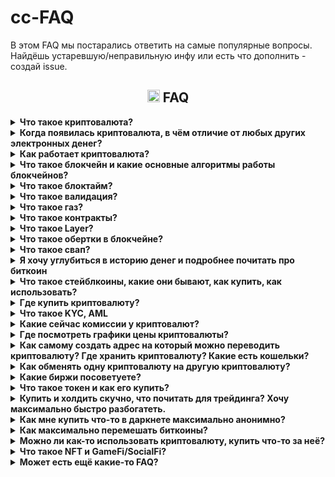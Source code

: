 # cc-FAQ
В этом FAQ мы постарались ответить на самые популярные вопросы. Найдёшь устаревшую/неправильную инфу или есть что дополнить - создай issue.
### <h2 align="center"><img width=20px src="https://cdn-icons-png.flaticon.com/128/7425/7425907.png"> FAQ</h2>

<details><summary><b> Что такое криптовалюта?</b></summary>
Это цифровая валюта (электронные деньги), которая работает в полностью автоматическом режиме, а всю ответственность за свои средства несёт сам пользователь.
 <br>Сам термин «криптовалюта» закрепился за биткоином в 2011 году, спустя 3 года после появления биткоина. До тех пор, в основном использолся термин «electronic cash» (электронная наличность).
</details>




<details><summary><b> Когда появилась криптовалюта, в чём отличие от любых других электронных денег?</b></summary>
Большое влияние на появление электронной наличности оказали статьи Дэвида Чома 1982 года:
 <a href=https://web.archive.org/web/20141218034712/http://www.hit.bme.hu/%7Ebuttyan/courses/BMEVIHIM219/2009/Chaum.BlindSigForPayment.1982.PDF>Blind signatures for untraceable payments</a> и 
 <a href=https://web.archive.org/web/20110903023027/http://blog.koehntopp.de/uploads/chaum_fiat_naor_ecash.pdf>Untracable electronic cash</a>  
<br>
<br>Было много разных попыток создания электронных денег, но все они сталкивались с одними и теми же проблемами:
<br>
-пользователи часто теряли свои деньги из-за разного рода мошенничества создателей электронных денег/сайта/приложения и т.д.
 <br>
-пользователи могли потерять свои деньги из-за решения суда / по требованию полиции
 <br>
-обязательно нужен посредник, которому пользователи должны были платить комиссии
<br>
-прозрачность для государства и для преступников/хакеров/воров тоже не шла на пользу обычному пользователю
<br>
<br>
Биткоин, который был создан на основе <a href=https://unenumerated.blogspot.com/2005/12/bit-gold.html>bit-gold</a>, на первых порах хорошо решал все эти проблемы, это способствовало массовому привлечению людей и соответственно резким скачкам курса, что привлекало людей, которые хотели получить прибыль на этом. Получился эффект снежного кома, при этом люди которым действительно была нужна крипта как электронные деньги стали почти незаметны в общей массе и на момент 2024 года мы имеем репутацию криптовалюты не как электронной валюты, а как средство преумножения своих средств и электронного казино с огромным количеством разного скама, обмана и возможностей обнуления.
</details>
















<details><summary><b> Как работает криптовалюта?</b></summary>
<br>Криптовалюта - это цифровая валюта, которая использует <a href=https://www.youtube.com/watch?v=ytMoCcir5bw>эллиптическую криптографию</a> для обеспечения безопасности своих транзакций и контроля над созданием дополнительных монет. Классический подход представляет собой ограниченную эмиссию – заранее заданное количество монет отдаётся майнарам до тех пор, пока все монеты не будут намайнены. Например, у биткоина максимальное количество монет – <a href=https://habr.com/ru/articles/686446/>21 млн</a>. Криптовалюта базируется на технологии блокчейн (за исключением криптовалюты на основе  <a href=https://www.tinkoff.ru/invest/education/courses/8df8b1c8-c769-4d33-992c-0f7deef1518b/4558ba3a-0155-445b-acc2-7d204b70fb16//>DAG</a>), которая представляет собой распределенную базу данных, которая хранит все транзакции в сети. По сути блокчейн это такая общая распределенная книга учёта, в которой посредством приватных ключей пользователь может вносить коррективы. Владение криптой это не монеты в кошельке, а записи в блокчейне, которые навечно в нем, пока хотя бы один валидатор/майнер сети поддерживает сеть (блокчейн биткоина может работать и с одним майнером, теоретическая возможность этого это – огромная уязвимость).
<br>После того, как транзакция подтверждена, она добавляется в блок, который затем добавляется в блокчейн. Каждый блок содержит информацию о предыдущем блоке, что делает блокчейн невозможным для изменения или подделки (правда при соблюдении некоторых условий можно произвести атаку 51% и нарисовать себе любое количество монет, цену атаки можно посмотреть <a href=https://www.crypto51.app/>тут</a>).  
Транзакции с криптовалютой происходят между двумя сторонами без участия третьих лиц (если не считать валидаторов сети или майнеров за третьих лиц, но они функционально внутренний механизм сети, который никак не влияет на транзакцию между двумя сторонами), таких как банки или правительства. 
</details>







<details><summary><b> Что такое блокчейн и какие основные алгоритмы работы блокчейнов?</b></summary>
<br>Сам по себе блокчейн это просто набор данных, который хранится распределенно. Для функционирования блокчейна нужна сеть, то есть сама функция передачи информации между узлами.
<br>Сетей великое множество, основные на данный момент Bitcoin, Ethereum, Binance Smart Chain, Solana, Polygon, Tron. Каждая сеть работает на своем собственном стандарте токенов, по дефолту стандарты не взаимозаменяемы, поэтому отправить напрямую 1 биткоин из сети биткоина в сеть эфира чтобы получить условно 1 эфир не получится. Также есть варианты кроссчейн сетей, когда есть сеть блокчейна, которая соединяет несколько блокчейнов для операций (пример: есть сеть Flux с нативным токеном Flux, помимо этого Flux существует в нескольких других популярных сетях в эквиваленте 1 к 1, например FLUX в BSC и FLUX в Tron, это позволяет без особых усилий гонять монетки Flux между сетями для разных нужд).
<br>
<br>Основной и базовый это POW - proof of work, доказательство работы (топ монет на основе POW можно посмотреть <a href=https://coinmarketcap.com/view/pow/>тут</a>).  Касается всех базовых криптовалют типа Биткоина. Транзакции проверяются и подтверждаются сетью пользователей, которые используют свою вычислительную мощность для решения сложных математических задач. Этот процесс называется майнингом.
<br>Второй базовый это POS - proof of stake, доказательство доли владения. Транзакции проверяются и подтверждаются сетью пользователей-валидаторов, которые владеют каким-то количеством монет сети. Монеты блокируются в сети до отзыва стейкинга - человек становится валидатором. Для примера на эфире минимальный стейк для роли валидатора это 32 эфира. За роль валидатора начисляются комиссионные.
<br>Есть и другие алгоритмы, например POH (proof of history),  PoU (proof of utility), или PoUW (proof of useful work), по сути майнинг 2.0, где майнеры отдают мощности не на абстрактное решение формул в никуда, а на вычисление протеинов например.
<br>
<br>Главное отличие POS от POW это сила централизации, у POS она очевидно выше, потому что меньшее количество людей могут быть валидаторами.
</details>



<details><summary><b> Что такое блоктайм?</b></summary>
Время блока в блокчейне относится к интервалу времени между созданием двух последовательных блоков в блокчейне. Время блока зависит от определенных параметров, таких как сложность вычислений, мощность вычислительных ресурсов, и другие факторы.
<br>Время блока является важным параметром для блокчейн-платформ, так как оно определяет скорость создания новых блоков и, следовательно, скорость обработки транзакций в блокчейне. Время блока также влияет на безопасность блокчейн-платформы, так как более длинное время блока делает блокчейн более устойчивым к атакам 51%.
<br>Время блока может быть различным для различных блокчейн-платформ. Например, время блока в блокчейне Bitcoin составляет около 10 минут, в блокчейне Ethereum - около 15 секунд, а в блокчейне Binance Smart Chain - около 5 секунд.
<br>То есть, упрощая, чем выше скорость генерации новых блоков в сети, тем больше ее пропускная способность для количества транзакций.
</details>


<details><summary><b> Что такое валидация?</b></summary>
Валидация (подтверждение, или по другому конфирмация/confirmation time) в блокчейне относится к процессу подтверждения и проверки транзакций и блоков данных, которые добавляются в блокчейн. Этот процесс гарантирует, что все транзакции и блоки соответствуют правилам и стандартам сети блокчейна.
<br>Когда транзакция или блок данных успешно проходит процесс валидации, она добавляется в блокчейн и становится частью его истории. Этот процесс гарантирует, что все транзакции и блоки данных в блокчейне являются достоверными и не могут быть изменены или удалены без согласия всех участников сети.
<br>В обычном пользовании на время/процесс валидации можно не обращать внимание, например время валидации транзы в BSC это 2 блока (10 секунд). В основном на время валидации нужно обращать внимание, когда гоняешь монетки с биржи и на биржу, потому что биржи чисто для себя ставят валидацию для зачисления монет на твой счет выше, чем время валидации сети.
</details>

<details><summary><b> Что такое газ?</b></summary>
Это комиссия, которую платит пользователь для совершения транзакции. В основном газ платится в тех же самых монетах, что и главные оперируемые монеты сети. То есть за передачу токена PERDEZH по сети BSC нужно будет заплатить комиссию в токене BNB.
</details>

<details><summary><b> Что такое контракты?</b></summary>
Контракты в блокчейне, также известные как умные контракты (smart contracts), представляют собой "программы", которые автоматически выполняют определенные действия при выполнении определенных условий. Они хранятся на блокчейне и выполняются на основе кода, заложенного в них. В основном контракты используют для развертывания на основе блокчейн сети дополнительных токенов сети, то есть буквально ты можешь спокойно выпустить свою собственную криптовалюту в конкретной сети, используя смарт-контракт. Но у контрактов есть и другие более специфические функции, например их используют для займов и кредитования. По сути смарт-контракт это цифровой договор, который выполняется автоматически.
</details>

<details><summary><b> Что такое Layer?</b></summary>
Внезапно, это слои блокчейна. Если не углубляться, то:
<br>Layer 1 - основная сеть блокчейна, для примера берем биткоин - это L1. Но у биткоина есть также Lightning Network (протокол для быстрых дешевых платежей внутри сети биткоина) – это уже Layer 2. 
<br>Layer 0 - инфраструктурный слой блокчейнов, направленный на совместимость сетей Layer 1.
<br>В общем и целом, лееры это про расширение возможностей сетей и их масштабируемость. Что интересно, L1 был создан раньше всех, это уже потом начали придумывать как решать вскрывшиеся проблемы L1 сетей и приделывать пятое колесо из-за высокой комиссии и низкой скорости.
</details>

<details><summary><b> Что такое обертки в блокчейне?</b></summary>
Обертки (wrapped) в блокчейне относятся к концепции "обернутых" или "замороженных" токенов, которые представляют собой токены на одной блокчейн-платформе, но обернутые или замороженные на другой блокчейн-платформе.
<br>Обычно это делается для того, чтобы обеспечить совместимость между различными блокчейн-платформами и позволить пользователям использовать токены на различных платформах. Например, если пользователь хочет использовать токены, основанные на блокчейне Ethereum, на блокчейне Binance Smart Chain, он может обернуть или заморозить свои токены Ethereum и получить аналогичные токены на блокчейне Binance Smart Chain.
</details>

<details><summary><b> Что такое свап?</b></summary>
Свап токенов в криптовалюте относится к процессу обмена одного типа токенов на другой тип токенов на определенном рынке или платформе. Этот процесс обычно происходит на криптовалютных биржах или decentralized exchanges (DEX), где пользователи могут обменивать свои токены на другие токены, используя различные механизмы обмена.
</details>




<details><summary><b> Я хочу углубиться в историю денег и подробнее почитать про биткоин</b></summary>
Довольно хорошо описана история денег и технические особенности в книге:
<br>Cейфедин Аммус – Краткая история денег, или Все, что нужно знать о биткоине <a href=https://docs.f2c.dev/Oris_Lab/The_Bitcoin_Standard_The_Decentralized_Alternative_To_Central_Banking.pdf>скачать</a>
<br>После этой книги можно стать крипто-макси, готовьтесь к изменению своего мировоззрения...
<br>
<br>В этой книге рассказываются подробности создания биткоина, формирования коммьюнити, начало использования и прочее:
<br>Поппер Н. - Цифровое золото. Невероятная история биткоина <a href=https://vk.com/doc310230351_450966910?hash=F7QSBDZvoPJDupZxU4C8uVbCGlPqpEqvkeZcZMsGfqX>скачать</a> 
<br>
<br>Ещё книги можно найти тут: https://bitcointalk.org/index.php?topic=1820209.0 (для просмотра может потребоваться впн/прокси)
<br>
<br>Техническое описание биткоина – (white paper) (eng): https://bitcoin.org/bitcoin.pdf и (ru): https://bitcoin.org/files/bitcoin-paper/bitcoin_ru.pdf
<br>
<br>
Кратко можно почитать на лурке или на википедии:
<br> http://www.lurklurk.com/bitcoin
<br>
https://ru.wikipedia.org/wiki/Биткойн
<br>
https://ru.wikipedia.org/wiki/Электронные_деньги
<br>
https://ru.wikipedia.org/wiki/Криптовалюта
<br><br>Тут можно найти все сообщения самого Satoshi Nakamoto: https://bitcointalk.org/index.php?action=profile;u=3 (для просмотра может потребоваться впн/прокси)
</details>


<details><summary><b> Что такое стейблкоины, какие они бывают, как купить, как использовать?</b></summary>
Stablecoin - это вид криптовалюты, который привязан к стабильной валюте или ценному товару, такому как доллар США или золото. Это делает их менее восприимчивыми к колебаниям рынка, чем другие криптовалюты, такие как биткойн или эфириум. <br>Стейблы используются для создания стабильности в криптоиндустрии и для упрощения транзакций между различными криптовалютами. Большинство операций в крипте происходит по отношению к USDT.
<br>Основные стейблкоины на 2024 год - USDT, USDC и DAI. 
<br>В общем и целом нужно знать, что большинство стейблов являются ультрацентрализованными, могут быть удаленно заморожены компанией, занимающейся эмиссией и прочие подобные приколы. Но есть и децентрализованные решения по типу DAI, которые работают на разных автоматических принципах сохранения цены, что тоже имеет свои минусы в виде возможной потери стабильности и т.н. анпега (unpeg - когда 1 доллар стоит не 1 доллар). История знает про крах стейблкоина UST, можете почитать отдельно. Есть мнения, что такой же крах неизбежно ждёт и остальные стейбоины, потому что они фактически печатаются из воздуха и держатся только за счёт того, что все пользователи не приходят сразу за всеми своими монетами.
<br>Еще есть немного устаревший обзор стейблов https://teletype.in/@notothemoon/vk0N8jdiqGd , тоже будет полезно почитать для общего образования.
<br>Помимо этого использование стейблов напрямую связано с выводом крипты в обычные (фиатные) деньги и вводом обычных денег в крипторынок через биржи, буквально 90% P2P торговли крутится вокруг продажи/покупки USDT.
</details>

<details><summary><b> Где купить криптовалюту?</b></summary>
Вариант №1 – https://www.bestchange.ru/
<br>Вариант №2 – На бирже. Представляет собой p2p, в котором могут кинуть, не смотря на кажущаюся надежность.
<br>Вариант №3 – Криптоматы
<br>Можно посмотреть на различных картах, например: https://coinmap.org/view/#/world/-2.63578857/4.74609375/2/atm
<br>По криптоматам ситуация в РФ напряженная, их часто демонтируют как незаконные. И не все криптоматы есть на карте. Из работающих и пока ещё не демонтированных есть https://criptamat.ru/.
<br>Количество криптоматов в мире <a href=https://coinatmradar.com/charts/growth/>растёт</a>, что не может не радовать.
<br>Вариант №4 – p2p через https://localmonero.co/ (не для всех стран может работать, сейчас не работает в РФ и Беларуси)
<br>Вариант №5 – Купить через p2p-маркет в телеграме во встроенном кошельке (@wallet)
<br>Вариант №6 – Прочее. Часто крипту можно купить с рук у различных барыг с форумов вроде https://bitcointalk.org/ или на каких-то малоизвестных обменниках, например на https://simpleswap.io/ https://changenow.io/ https://monero.com/ и т.д.
</details>





<details><summary><b> Что такое KYC, AML</b></summary>
KYC – Know Your Client – знай своего клиента
<br>На https://www.bestchange.ru/ обменники, которые требуют KYC, имеют знак человечка:

![image](https://github.com/ShyaTech/cc-FAQ/assets/121751505/61e7ca0e-5344-4237-b2ce-b50adf165952)
<br>AML – Anti-Money Laundering – противодействие отмыванию денег
<br>На https://www.bestchange.ru/ обменники, которые требуют AML (сфоткать свою банковскую картну на фоне экрана с заявкой, имя и фамилию можно закрыть пальцем), имеют знак карточки:
![image](https://github.com/ShyaTech/cc-FAQ/assets/121751505/bb213a25-eaab-4f17-b284-184d74522bb4)
<br>
<br>По своему опыту можем сказать, что вся инфа с обменников с bestchange.ru сливается и спустя время на телефон нонстоп начинают звонить мошенники, поэтому выбирайте для себя что удобнее – выгодный курс, но с KYC/AML или не такой выгодый, без KYC/AML, но без нонстоп звонков на телефон.

<br> Биржи в основном требуют KYC, а ещё они имеют свойство сотрудничать с органами. 
<br> Топ популярных бирж в РФ – Bybit, HTX, Deribit, MEXC, Bitget, Kucoin, OKX, Gate и CommEX. Из них торговать и вводить/выводить без KYC можно только на и Bybit, но до определённого предела, на Bybit вывод без KYC – до 20к$ в сутки. KYC могут затребовать и до достижения этих пределов.

<br>https://nonkyc.io – биржа, которая заявляет, что работает вообще без KYC.
</details>




<details><summary><b> Какие сейчас комиссии у криптовалют?</b></summary>
У всей крипты комиссии это буквально сотые доли копейки. Исключения – биткоин и эфир. Если в кошельке не выставить низкий «приоритет транзакции» (чем быстрее, тем дороже) и иметь отрицательный бафф на удачу, то переведёшь биткоин за 5+$, а эфир за 200+$ . В зависимости приоритета транзакции, от ситуации на рынке и даже в зависимости от времени дня, комиссии могут отличаться в 10 раз.
<br>
<br>Для сравнения есть https://cryptostreets.io/
<br>Для выставления подходящей комиссии по биткоину есть https://mempool.space/ru/
</details>






<details><summary><b> Где посмотреть графики цены криптовалюты?</b></summary>
Смотреть средне-взвешенную цену удобно на аггрегаторах, например:
<br>https://coinmarketcap.com/
<br>https://www.tradingview.com/markets/cryptocurrencies/prices-all/
<br>https://www.coingecko.com/
<br>https://coinpaprika.com/
</details>


<details><summary><b>Как самому создать адрес на который можно переводить криптовалюту? Где хранить криптовалюту? Какие есть кошельки? </b></summary>
Один из самых простых способов «создать себе адрес» это использовать генератор из html-страницы. Страницу можно скачать, перекинуть на какое угодно устройство которому доверяете и сгенерировать кошелёк. Интернет для генерации не нужен и скорее даже вреден.
<br>Для биткоина можно использовать: https://www.bitaddress.org/
<br>Для монеро можно использовать: https://xmr.llcoins.net/
<br>Для litecoin можно использовать: https://liteaddress.org/
<br>Публичный ключ можно давать кому угодно, обменникам, биржам и т.д.
<br>Mnemonic seed (либо private key у биткоина) надо записать себе, зашифровать, скопировать и т.д. – на что фантазии хватит – каждый сам себе банк.
<br>
<br>Во всех кошельках есть встроенный генератор адреса – это удобно, но очевидно, менее безопастно.
<br>
<br>Хранить надёжнее всего на холодных кошельках: это может быть созданная вручную пара публичный ключ-приватный ключ и записанная на бумагу либо покупной аппаратный кошелёк.
<br>Наиболее популярные кошельки это Trezon и Ledger. Даже с ними стоит быть осторожным: Trezor использует Chainalysis для анализа транзакций и может заблокировать, если помечена красным флагом. Ledger был замечен в отправлении сид-фразы на свои сервера. Доставляется не во все страны, если неофициальный поставщик, то есть шанс взять палёный кошелёк. 
<br>Сравнение всех (почти) аппаратных кошельков есть тут: https://thebitcoinhole.com/hardware-wallets
<br>

<br>Горячие Кошельки есть кастодиальные (у тебя нет ключей) и некастодиальные (у тебя есть ключи).
<br>Хорошие, известные некастодиальные кошельки:
<br>https://cakewallet.com/ (Andoid, iOS) – Хороший кошелёк, открытый исходный код. В подозрительных мутных движения замечен не был. Работает только на смартфонах.
<br>https://www.exodus.com/ (Windows, macOS, Linux, Andoid, iOS, расширение для браузера) – Популярный удобный кошелёк, но исходный код закрытый. Плохая техническая поддержка.
<br>https://trustwallet.com/ (Android, iOS, расширение для браузера) – Открытый исходный код, фактически кошелёк биржи binance. Есть API.
<br>https://metamask.io/ (расширение для браузера) – Удобен для эфира и токенов на нём. <a href=https://cointelegraph.com/news/metamask-will-start-collecting-user-ip-addresses/>Собирает</a> ip адреса пользователей и метаданные.
<br>https://phantom.app/ (Android, iOS, расширение для браузера) – Популярный удобный кошелёк, но часто подвергается различного вида атакам. Много жалоб на фишинг и различные вирусы (болезнь всех кошельков в виде расширения для браузеров).
<br>https://zelcore.io/ (Windows, Linux, macOS, Android, iOS) – Мультивалютный кошелёк, открытый исходный код.
<br>https://coin98.com/ (Android, iOS, расщирение для браузера) – Мультивалютный кошелёк, открытый исходный код. Поддерживает Defi. Создатели из Вьетнама.
<br>https://safepal.com/ (Android, iOS, расширение для браузера) – Мультивалютный кошелёк, созданный биржей binance. Закрытый исходный код. Находили некоторые <a href=https://blog.kraken.com/product/security/kraken-security-labs-finds-flaws-in-safepal-s1-hardware-wallet>уязвимости</a>. 



<br>Для биткоина самый популярный кошелёк это https://electrum.org/, для монеро https://featherwallet.org/, https://mymonero.com/ и https://www.getmonero.org/downloads/, для litecoin: https://litewallet.io/
<br>Кошельки для соланы можно найти тут: https://solana.com/ecosystem/explore?categories=wallet&nextInternalLocale=en
</details>
<details><summary><b> Как обменять одну криптовалюту на другую криптовалюту?</b></summary>
Вариант №1 – На биржах, централизованных (CEX) и децентрализованных (DEX). Список CEX: https://www.coingecko.com/en/exchanges. Список DEX:https://www.coingecko.com/en/exchanges/decentralized
<br>Вариант №2 – Попробовать атомарные свопы. https://unstoppableswap.net/ Без комиссий, но пока что работает только bitcoin -> monero.
<br>Вариант №3 – На обменниках из выдачи на https://www.bestchange.ru/ (тут будут комиссии, ваши данные могут слить мошенникам, налоговой, полиции и прочим) 
<br>Вариант №4 – Некоторые кошельки позволяют покупать с банковской карты. Работает не для всех стран. Такая возможность заявлена, например у Trust wallet, metamask, cake wallet и т.д.

 <br>https://bisq.network/ – Открытый исходный код, ты имеешь ключи от монет, нет KYC.
 <br> https://basicswapdex.com/ – Открытый исходный код, ты имеешь ключи от монет, нет KYC.
 <br>https://hodlhodl.com/ – Ты имеешь ключи от монет, нет KYC.
 <br>
 <br>Полный список всех DEX можно найти тут: https://www.coingecko.com/en/exchanges/decentralized
</details>



<details><summary><b> Какие биржи посоветуете?</b></summary>
Никакие.
 <br>
<br> Две самые популярные биржи из прошлого благополучно обнулились (btc-e и mtgox).
 <br>Самые топовые биржи регулярно закрываются или «взламываются» и пользователям ничего не возмещают. Храня средства на централизованных биржах (CEX) следует помнить, что «not your keys not your crypto». Поспекулировать - выбирай любую, но большие суммы не храни. Биржи созданы не для хранения средств мимокроков, а для прибыли владельцев биржи. Самые проверенные биржи могут внезапно запросить подтверждение личности (KYC) или перестать работать в страна_нейм.
 <br>
<br> Если предостерегающий абзац тебя не вразумил и ты отчаянно хочешь стать ресурсным, то все централизованные биржи (CEX) тут: https://www.coingecko.com/en/exchanges 
 <br> А без KYC до высоких лимитов это https://www.kraken.com/ и https://www.bybit.com/
 <br> Чуть ли не ежедневно выходят новости о том, что биржа_нейм анально огородилась от страна_нейм или «временно запрещен вывод». Это стоит закладывать в свои риски. Пожаловаться будет некому, весь интернет завален такими «жалобами».
 <br>
 <br> Несколько особняком стоят DEX (децентрализованные биржи), это в некотором смысле более безопастный вариант, но на них меньше возможностей (меньше торгуемых пар, нет фьючерсов, меньше ликвидность).
 <br>Отметить можно следующие:
 <br>https://bisq.network/ – Открытый исходный код, ты имеешь ключи от монет, нет KYC.
 <br> https://basicswapdex.com/ – Открытый исходный код, ты имеешь ключи от монет, нет KYC.
 <br>https://hodlhodl.com/ Ты имеешь ключи от монет, нет KYC.
 <br>
 <br>Полный список всех DEX можно найти тут: https://www.coingecko.com/en/exchanges/decentralized
</details>





<details><summary><b> Что такое токен и как его купить?</b></summary>
Токен, это актив, по сути сам не являющийся криптовалютой, но который можно обменять на криптовалюту на базе которой он создан.
 Например токен  <a href=https://coinmarketcap.com/currencies/bonk1/>Bonk</a> создан на блокчейне соланы, по стрелочке виден номер контракта:
 <br>

 ![image](https://github.com/ShyaTech/cc-FAQ/assets/121751505/c67bbda3-f885-4b9f-9ce7-5136f0a56ea7)

Покупка токенов это ещё более рискованное действие, чем покупка криптовалюты, поэтому если токена нет на аггрегаторах (https://coinmarketcap.com/, https://coinpaprika.com/, https://www.coingecko.com/) то будьте очень осторожны: у токена очень маленькая капитализация. Буквально за пару часов (и даже минут) можно получить -99,99% от вложений в этот токен, создатель токена как правило имеет запас монет на разных не связанных кошельках и в автоматическом режиме может обвалить курс или создать видимость покупки. Создатели токенов создают их буквально за 5 минут, у многих этот процесс автоматизирован, с токенами варианты скама очень разнообразны и постоянно появлются новые методы. Можно попытаться обезопасить себя и проверить токен на сайте-анализаторе либо в ботах в телеграме. Для соланы есть такие анализаторы токенов: https://rugcheck.xyz/ и https://www.solsniffer.com/, а в телеграме можно попытаться проанализировать продаёт ли разраб свои токены или всё ещё холдит: @is_dev_selling_bot, проверить не фейковые ли аккаунты покупают токены можно тут: https://www.mightx.io/

<br>Внимание! Будьте ОЧЕНЬ осторожны с токенами у которых ликвидность больше, чем рыночная капитализация (liquidity>market cap):
<br
![image](https://github.com/ShyaTech/cc-FAQ/assets/121751505/6f67e3b8-43cb-4f98-95f0-1d0f92b72c4f)
<br>Этот токен - скам, на котором владелец токена минтит себе монеты и в итоге сделает rug pull одной красной свечой.
<br>
<br>Найти все токены и посмотреть графики можно тут:
<br>https://birdeye.so/ – хороший старый сайт, чаще всего корректно отображает покупки-продажи какого-то адреса. Но нет секундного таймфрейма, поэтому он скорее информативный.
<br>https://www.dextools.io/app/en/pairs – аналогичный birdeye, но есть секундный таймфрейм, графики обновляются быстро, как правило, быстрее, чем на dexscreener.
<br>https://dexscreener.com/ – удобный сайт, аналогичный birdeye и dextools, графики несколько запаздывают от реальности, примерно на 20-40 секунд. Чаще всего разные сигнальщики и инфлуесеры используют его.
<br>https://www.lynxs.io/ – аггрегатор новых токенов, показывает сразу степень риска при покупке
Непосредственные попытки купить на дне и продать на хаях на всех этих 4-х сайтах несколько сложноваты, не стоит рассчитывать, что будешь первым.
<br>Для почти мгновенных графиков есть https://photon.tinyastro.io/ - он работает для таких токенов как ETH, BLAST, SOL, BASE. Для логина надо привязать кошелёк https://phantom.app/, поэтому будьте осторожны и не привязывайте кошелёк на котором много средств. Для пользования сайтом подойдёт любая сумма, даже 0,0001 SOL.
<br>
<br> Купить токены можно несколькими путями:
<br>Вариант №1 – самый безопастный и быстрый – биржа. На биржи попадают только токены с крупной капитализацией либо токены, которые крупно занесли бирже. Узнать на какой бирже есть токен, можно на https://coinmarketcap.com/ под графиком цены.
<br>Вариант №2 – безопастный, но медленный. Любой токен можно купить дав кошельку контракт токена. Из хороших кошельков можно порекомендовать https://phantom.app/
<br>Вариант №3 – безопастный, но медленный. Покупка напрямую у пула. Необходимо зайти на сайт пула, например https://raydium.io/ и привязать кошелёк (например phantom).
<br>Вариант №4 – небезопастный, очень быстрый, есть комиссии. Это телеграм-боты. Все они имеют схожий функционал, выбор это скорее дело вкуса. Большие суммы хранить не стоит, не раз их «взламывали».
<br>Более или менее известные: @solana_trojanbot @SolTradingBot @bonkbot_bot @maestro @maestropro @BananaGunSolana_bot @magnum_trade_bot @stonks_sniper_bot
<br>Если надо отследить какой-то кошелёк (что покупает и продаёт), то есть такой бот на солане: @solana_notify_bot
<br> Комиссии, функционал, торгуемые блокчейны, скорость могут меняться. Часто если кто-то активно предлагает вам бота, то он даёт вам его с реферальной ссылкой, так он будет получать часть вашей комиссии.
<br>Вариант №5 – кастомные боты с гитхаба/гитлаба/с выдачи гугла. Часто они могут работать по скорости так же как и телеграм-боты, но приходится запускать незнакомые .exe. Есть боты без комиссий.
<br>Вариант №6 – https://photon.tinyastro.io/ – небезопастный, но очень быстрый способ. Необходимо привязать кошелёк, например тот же phantom.
<br>Вариант №7 – Новые сайты с мгновенными транзакциями, такие как https://mevx.io/, https://bullx.io/ и https://gmgn.ai/ - надо привязать свой телеграм и привязать кошелек (например phantom). Никаких гарантий, что сайты не скаманут. Стоит иметь в виду, что эти сайты берут комиссию за каждую транзакцию - mevx - 0.8%, bullx и gmgn - 1%.
<br>Вариант №8 - Привязать кошелек к https://jup.ag/ - этот сайт не берёт комиссии за транзакцию, но пытается на разных пулах найти максимально выгодную цену. Медленнее, чем вариант 7, но выглядит надёжным. Jup.ag раздаёт хорошие дропы на объёмы.
<br>
<br>Так как начинающему может не очень быть понятно что купить, что продать, как вообще отбирать токены, то есть коллеры (сигнальщики). Часто им платят сами разработчики монет, чтобы они заколлили их говнину и разрабы вышли об читателей коллера. Анализатор коллеров в телеграме: @CallAnalyser
<br>
<br>Если ты преисполнился в торговле токенов на солане, например на одном адресе купил-продал уже 1000 токенов, то можно «сжечь» пустые токены, за 2 месяца неспешных торгов вернётся 1-3 соланы, сделать можно <a href=https://sol-incinerator.com/>тут</a> 
</details> 






<details><summary><b> Купить  и холдить скучно, что почитать для трейдинга? Хочу максимально быстро разбогатеть. </b></summary>
Факт №1. Если ты купил не на самом пике бычьего рынка, то вероятнее всего, выгоднее будет просто купить и держать. 
<br>Факт №2. Покупать с равными промежутками выгоднее, чем пытаться поймать дно и максимально выгодно войти.
<br>Факт №3. Если работаешь/учишься, если не дежуришь у компьютера 24/7, не готов посвящать трейдингу всё своё время, то лучше и не начинать.
</details>





<details><summary><b> Как мне купить что-то в даркнете максимально анонимно?</b></summary>
1. Купить какую угодно криптовалюту любым из способов. Можно купить сразу монеро.
<br>2. Любым из способов обменять эту криптовалюту на монеро (пропускаем, если сразу купили монеро).
<br>3. Кидаем со своего кошелька_монеро_1 на другой свой кошелёк_монеро_2.
<br>4. Со своего кошелька_монеро_2 покупаем что угодно и где угодно.
<br>
 <br>Важно! Никогда не давайте обменнику/бирже и т.д. адрес магазина в даркнете. Сначала киньте на свой монеро-адрес и только потом уже магазину.
<br>
 <br>Можно вместо монеро использовать биткоин, т.к. он больше где принимается, но биткоин надо будет прогнать через Whirlpool в кошельке под названием Samourai wallet. У биткоина дольше идут транзакции (могут идти несколько часов) и больше комиссии (может быть 5+$).
</details>

<details><summary><b> Как максимально перемешать биткоины?</b></summary> 
Лучший способ сейчас это – воспользоваться Whirlpool в кошельке под названием Samourai wallet.
 <br>
 <br> Используя биткоин для не совсем законных дел, стоит помнить, что существует много компаний, которые профессионально отслеживают биткоины, вот некоторые из них:
 <br>Ciphertrace
<br>Chainalysis
<br>Elliptic
<br>IdentityMind
<br>Elementus
<br>BlockSeer
<br>Scorechain
<br>Neutrino
<br>Crystal
<br>Blockchain Intel
</details>



<details><summary><b> Можно ли как-то использовать криптовалюту, купить что-то за неё?</b></summary>
Можно.
<br>Кроме очевидных магазинов в даркнете, есть ещё около-законные места.
<br>Тут собраны все места торговли ИРЛ за крипту: https://cryptwerk.com/
<br>Можно купить предоплаченные карты: https://www.coinsbee.com/
<br>Можно купить подарочные карты и оплатить ими в магазине: https://coincards.com/ и https://www.bitrefill.com/
<br>Монеро-маркет: https://moneromarket.io/
<br> Тут различные vps, vpn, sms и прочее: https://kycnot.me/
</details>





<details><summary><b>Что такое NFT и GameFi/SocialFi?</b></summary> 
NFT (Non-Fungible Token) - это уникальный цифровой актив, который представляет собой определенный объект, такой как картина, видео, музыка или даже твит. NFT использует блокчейн-технологию для подтверждения исключительной собственности на определенный объект. Это означает, что каждый NFT является уникальным и не может быть заменен другим NFT. NFT используются для создания цифровых коллекционных предметов, искусства и других уникальных объектов, которые могут быть проданы и куплены на различных платформах.
Концепция NFT сама по себе достаточно полезна, но ей буквально не нашли применения в реальном мире. Первый и единственный бум NFT сопровождался миллиардами копий успешных нфт коллекций, сделанных чуть ранее, в попытке запрыгнуть на хайптрейн, влет корпораций на тот же хайптрейн, всеобщим бугуртом от того, что нфт пытались приделать вообще ко всему (привет Ubisoft) и далее по списку обосрамсов. На данный момент рынок конкретно NFT мёртв и, вероятно, будет мертвым долго.
<br>
<br>Но NFT нашли себя в блокчейн играх, хотя блокчейн игры тоже скорее в мертвом состоянии из-за отсутствия как такового интересного геймплея и момента удержания игрока в 90% случаев, но не так сильно как классический NFT рыночек.
<br>
<br>GameFi/SocialFi (aka криптоигры и сервисы основанные на социальном взаимодействии) – это сочетание игр/социальных активностей и криптовалютных приколов. В основе GameFi лежит идея того, что игроки могут получать доход от своих действий в игре, используя криптовалюты и NFT. То есть концепция "прикрути в игру возможность торговать" сама по себе рабочая и существует уже давно - контерстрайк с кейсами/скинами это тот же самый принцип, но без блокчейна. Если упрощать концепт SocialFi отдельно, то это будет соцсеть, у которой криптоприкол на борту (оплата за действия, оплата за лайки, просмотры и т.д.). 
<br>
<br>У криптоигр есть несколько базовых механизмов реализации:
 <br>Play-to-Earn (P2E) – это игры, в которых игроки могут зарабатывать криптовалюту или NFT за свои действия в игре. Эти активы могут быть обменены на реальные деньги или использованы для улучшения игрового опыта. Примеры P2E-игр включают Axie Infinity, The Sandbox и Decentraland. Сюда же относится особо популярный ранее социальный "поджанр" move-to-earn, который тоже получил отдельно множество клонов. Пример игры - STEPN, где ты получаешь гиги за шаги.
<br>
<br>NFT-игры – это игры, в которых игроки могут создавать, обменивать или продавать уникальные NFT, которые представляют собой игровые предметы, землю, персонажей и т.д. Примеры NFT-игр включают CryptoKitties, Gods Unchained и Sorare.
<br>
<br>DeFi-игры – это игры, которые интегрируют DeFi-механизмы, такие как кредитование, ставки и обмен, в игровой процесс. Это позволяет игрокам получать доход от своих активов и участия в игровом экосистеме. Примеры DeFi-игр включают Aavegotchi, Alien Worlds и Yield Guild Games.
<br>
<br>Blackchain-игры – это игры, которые построены на блокчейн-платформах и используют криптовалюты и NFT для управления игровой экономикой. Все транзакции и события в игре записываются на блокчейне (а значит будут как-то требовать подключение кошекльков к игре и синхронизацию с блокчейном). Примеры игр на блокчейне включают Ethereum-игры, например CryptoKitties; игры на Binance Smart Chain, например Mobox; Sunflower Land на блокчейне Polygon. Тысячи их в общем.
<br>
<br>SocialFi не делится практически никак - это обычно просто сервис/приложение, в котором как-то впихнули крипту за активность в этом сервисе/приложении. Если очень нужен пример, то это Steemit, friend.tech, TON Place.
<br>
<br>В общем и целом, деление довольно условное и криптоигра/криптосервис может миксовать варианты реализации внутри себя как угодно.
<br>
<br>Основной минус криптоигр - они в большинстве своём скучны и примитивны, как Notcoin. Исключения составляют условные криптопокемоны и попытки в лутерные рпг, где лут очевидно нфтшный, да и соцсеточки, где есть хотя бы какой-то калтент и разнообразие.
</details>



<details><summary><b> Может есть ещё какие-то FAQ?</b></summary>
Есть.
   <br>
<a href=https://pastebin.com/mcHrtfxH>Старый FAQ</a>
<br>https://bitcoin.org/ru/faq
<br>https://academy.binance.com/ru
<br>https://github.com/snordenstorm/wiki/wiki/Майнинг-биткойнов
</details>

